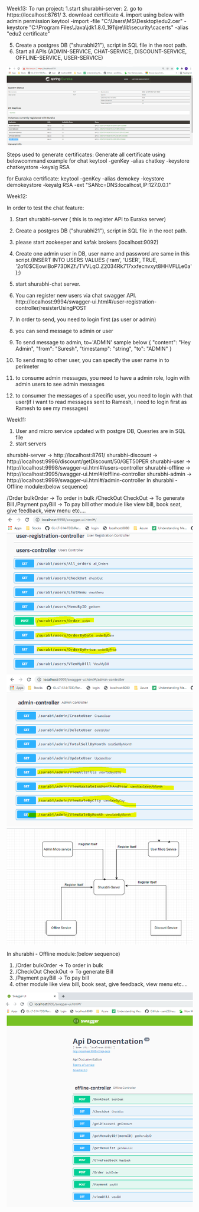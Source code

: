Week13:
To run project:
1.start shurabhi-server:
2. go to https://localhost:8761/
3. download certificate
4. import using below with admin permission
   keytool -import -file "C:\Users\MS\Desktop\edu2.cer" -keystore "C:\Program Files\Java\jdk1.8.0_191\jre\lib\security\cacerts" -alias "edu2 certificate"

5. Create a postgres DB ("shurabhi21"), script in SQL file in the root path.
6. Start all APIs (ADMIN-SERVICE, CHAT-SERVICE, DISCOUNT-SERVICE, OFFLINE-SERVICE, USER-SERVICE)

![img_4.png](img_4.png)

Steps used to generate certificates:
Generate all certificate using belowcommand
example for chat
keytool -genKey -alias chatkey -keystore chatkeystore -keyalg RSA

for Euraka certificate:
keytool -genKey -alias demokey -keystore demokeystore -keyalg RSA -ext "SAN:c=DNS:localhost,IP:127.0.0.1"



Week12:

In order to test the chat feature:
1. Start shurabhi-server ( this is to register API to Euraka server)
2. Create a postgres DB ("shurabhi21"), script in SQL file in the root path.
3. please start zookeeper and kafak brokers (localhost:9092)
4. Create one admin user in DB, user name and password are same in this script.(INSERT INTO USERS VALUES ('ram', 'USER', TRUE, '$2a$10$CEowIBoP73DKZf./TVVLqO.Z2034Rk717xxfecnvxyt8HHVFLLe0a');)
5. start shurabhi-chat server.
6. You can register new users via chat swagger API. http://localhost:9994/swagger-ui.html#/user-registration-controller/resisterUsingPOST
7. In order to send, you need to login first (as user or admin)
8. you can send message to admin or user
9. To send message to admin, to='ADMIN' sample below
   {
   "content": "Hey Admin",
   "from": "Suresh",
   "timestamp": "string",
   "to": "ADMIN"
   }
   
10. To send msg to other user, you can specify the user name in to perimeter
11. to consume admin messages, you need to have a admin role, login with admin users to see admin messages
12. to consumer the messages of a specific user, you need to login with that user(if i want to read messages sent to Ramesh, i need to login first as Ramesh to see my messages)

Week11:
1. User and micro service updated with postgre DB, Quesries are in SQL file
2. start servers

shurabhi-server -> http://localhost:8761/
shurabhi-discount -> http://localhost:9996/discount/getDiscount/50/GET50PER
shurabhi-user -> http://localhost:9998/swagger-ui.html#/users-controller
shurabhi-offline -> http://localhost:9995/swagger-ui.html#/offline-controller
shurabhi-admin -> http://localhost:9999/swagger-ui.html#/admin-controller
In shurabhi - Offline module:(below sequence)

/Order bulkOrder -> To order in bulk
/CheckOut CheckOut -> To generate Bill
/Payment payBill -> To pay bill
other module like view bill, book seat, give feedback, view menu etc....
![img_2.png](img_2.png)
   ![img_3.png](img_3.png)
![img_1.png](img_1.png)
 
In shurabhi - Offline module:(below sequence)
1. /Order bulkOrder   -> To order in bulk
2. /CheckOut CheckOut -> To generate Bill
3. /Payment payBill  -> To pay bill
4. other module like view bill, book seat, give feedback, view menu etc....

![img.png](img.png)

